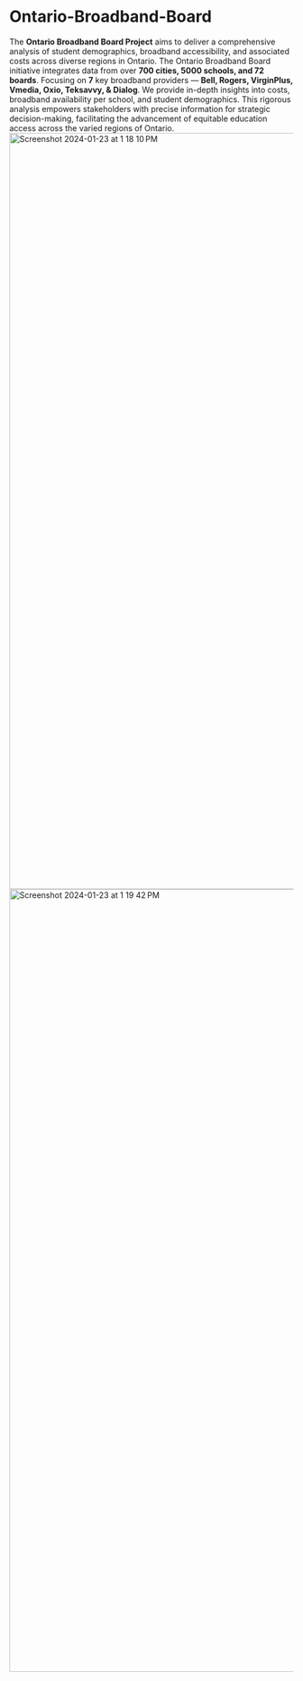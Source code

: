 # Ontario-Broadband-Board
The **Ontario Broadband Board Project** aims to deliver a comprehensive analysis of student demographics, broadband accessibility, and associated costs across diverse regions in Ontario. 
The Ontario Broadband Board initiative integrates data from over **700 cities, 5000 schools, and 72 boards**. Focusing on **7** key broadband providers — **Bell, Rogers, VirginPlus, Vmedia, Oxio, Teksavvy, & Dialog**. 
We provide in-depth insights into costs, broadband availability per school, and student demographics. This rigorous analysis empowers stakeholders with precise information for strategic decision-making, facilitating the advancement of equitable education access across the varied regions of Ontario.
<img width="1338" alt="Screenshot 2024-01-23 at 1 18 10 PM" src="https://github.com/Neel31o1/Ontario-Broadband-Board/assets/77343664/8f6f343b-912a-4dab-a73a-bce5d193ee9e">
<img width="1385" alt="Screenshot 2024-01-23 at 1 19 42 PM" src="https://github.com/Neel31o1/Ontario-Broadband-Board/assets/77343664/17bf5c08-0a28-4363-878a-a9ea083721f1">
